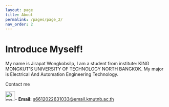 ```yaml
---
layout: page
title: About
permalink: /pages/page_2/
nav_order: 2
---
```

# Introduce Myself! 


My name is Jirapat Wongkobsilp, I am a student from institute: KING MONGKUT'S UNIVERSITY OF TECHNOLOGY NORTH BANGKOK. My major is Electrical And Automation Engineering Technology.


                                                                                                                            
 Contact me

 <img width="30" height="30" alt="image" src="https://github.com/user-attachments/assets/0f1e134b-a133-40a5-a985-ac5950710181" />- **Email:** [s6612022631033@email.kmutnb.ac.th](s6612022631033@email.kmutnb.ac.th)                            
  




